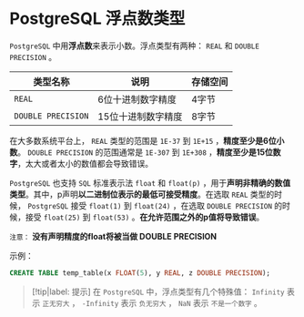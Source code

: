 # PostgreSQL 浮点数类型

`PostgreSQL` 中用**浮点数**来表示小数。浮点类型有两种： `REAL` 和 `DOUBLE PRECISION` 。

|类型名称|说明|存储空间|
|-----|-----|-----|
| `REAL` |6位十进制数字精度|4字节|
| `DOUBLE PRECISION` |15位十进制数字精度|8字节|

在大多数系统平台上， `REAL` 类型的范围是 `1E-37` 到 `1E+15` ，**精度至少是6位小数**。 `DOUBLE PRECISION` 的范围通常是 `1E-307` 到 `1E+308` ，**精度至少是15位数字**，太大或者太小的数值都会导致错误。

`PostgreSQL` 也支持 `SQL` 标准表示法 `float` 和 `float(p)` ，用于**声明非精确的数值类型**。其中，p声明**以二进制位表示的最低可接受精度**。在选取 `REAL` 类型的时候， `PostgreSQL` 接受 `float(1)` 到 `float(24)` ，在选取 `DOUBLE PRECISION` 的时候，接受 `float(25)` 到 `float(53)` 。**在允许范围之外的p值将导致错误**。

`注意：` **没有声明精度的float将被当做 DOUBLE PRECISION**

示例：

```sql
CREATE TABLE temp_table(x FLOAT(5), y REAL, z DOUBLE PRECISION);
```

> [!tip|label: 提示]
> 在 `PostgreSQL` 中，浮点类型有几个特殊值： `Infinity` 表示 `正无穷大` ， `-Infinity` 表示 `负无穷大` ， `NaN` 表示 `不是一个数字` 。
